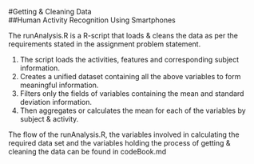 #Getting & Cleaning Data  
##Human Activity Recognition Using Smartphones  
  
The runAnalysis.R is a R-script that loads & cleans the data as per the requirements stated in the assignment problem statement.  
  
1) The script loads the activities, features and corresponding subject information.  
2) Creates a unified dataset containing all the above variables to form meaningful information.  
3) Filters only the fields of variables containing the mean and standard deviation information.  
4) Then aggregates or calculates the mean for each of the variables by subject & activity.  
  
  
The flow of the runAnalysis.R, the variables involved in calculating the required data set and the variables holding the process of getting & cleaning the data can be found in codeBook.md  
  
  